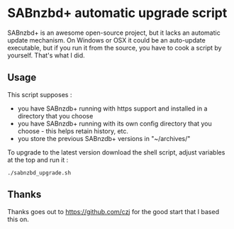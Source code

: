 # SABnzbd+ automatic upgrade script

SABnzbd+ is an awesome open-source project, but it lacks an automatic update mechanism.
On Windows or OSX it could be an auto-update executable, but if you run it from the source,
you  have to cook a script by yourself. That's what I did.

## Usage

This script supposes :

* you have SABnzdb+ running with https support and installed in a directory that you choose
* you have SABnzdb+ running with its own config directory that you choose - this helps retain history, etc.
* you store the previous SABnzdb+ versions in "~/archives/"

To upgrade to the latest version download the shell script, adjust variables at the top and run it :

`./sabnzbd_upgrade.sh`

## Thanks
Thanks goes out to https://github.com/czj for the good start that I based this on.
